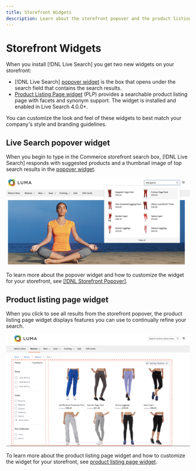 ```yaml
---
title: Storefront Widgets
description: Learn about the storefront popover and the product listing page widgets.
---
```

# Storefront Widgets

When you install [!DNL Live Search] you get two new widgets on your storefront:

- [!DNL Live Search] [popover widget](storefront-popover.md) is the box that opens under the search field that contains the search results.
- [Product Listing Page widget](plp-styling.md) (PLP) provides a searchable product listing page with facets and synonym support. The widget is installed and enabled in Live Search 4.0.0+.

You can customize the look and feel of these widgets to best match your company's style and branding guidelines.

## Live Search popover widget

When you begin to type in the Commerce storefront search box, [!DNL Live Search] responds with suggested products and a thumbnail image of top search results in the [popover widget](storefront-popover.md).

![[!DNL Live Search popover]](assets/storefront-search-as-you-type.png)

To learn more about the popover widget and how to customize the widget for your storefront, see [[!DNL Storefront Popover]](storefront-popover.md).

## Product listing page widget

When you click to see all results from the storefront popover, the product listing page widget displays features you can use to continually refine your search.

![Product listing page widget results](assets/plp-css-widgets.png)

To learn more about the product listing page widget and how to customize the widget for your storefront, see [product listing page widget](plp-styling.md).

